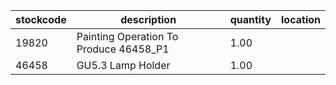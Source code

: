 |stockcode|description|quantity|location|
|---------|-----------|--------|--------|
|19820|Painting Operation To Produce 46458_P1|1.00||
|46458|GU5.3 Lamp Holder|1.00||
